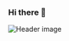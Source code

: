 ### Hi there 👋 

![Header image](https://lh3.googleusercontent.com/uh832tNG5z6nvnSHEWl5NVcwxlIs04PuXWmXVoGt48yzdzuOeS2VMSYrqEwtjFymTbPDo5CnIttGp2voXsuMcfKIlU_9qCYUXDTCXyXtk9eEDV9G2UqVuGbswsurgRuRx6kpvvO1CRc=w2400)

<!--
**ShamelLakin/ShamelLakin** is a ✨ _special_ ✨ repository because its `README.md` (this file) appears on your GitHub profile.

Here are some ideas to get you started:

- 🔭 I’m currently working on ...
- 🌱 I’m currently learning ...
- 👯 I’m looking to collaborate on ...
- 🤔 I’m looking for help with ...
- 💬 Ask me about ...
- 📫 How to reach me: ...
- 😄 Pronouns: ...
- ⚡ Fun fact: ...
-->

